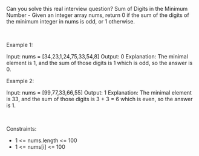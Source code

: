 Can you solve this real interview question? Sum of Digits in the Minimum Number - Given an integer array nums, return 0 if the sum of the digits of the minimum integer in nums is odd, or 1 otherwise.

 

Example 1:


Input: nums = [34,23,1,24,75,33,54,8]
Output: 0
Explanation: The minimal element is 1, and the sum of those digits is 1 which is odd, so the answer is 0.


Example 2:


Input: nums = [99,77,33,66,55]
Output: 1
Explanation: The minimal element is 33, and the sum of those digits is 3 + 3 = 6 which is even, so the answer is 1.


 

Constraints:

 * 1 <= nums.length <= 100
 * 1 <= nums[i] <= 100